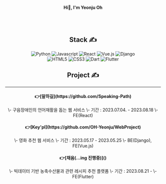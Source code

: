 <div align="center">
<h4>Hi👋, I'm Yeonju Oh</h4>

<br/>
<br/>

## **Stack ✍**

<img alt="Python" src="https://img.shields.io/badge/Python-3776AB?&style=for-the-badge&logo=Python&logoColor=white"/>
<img alt="Javascript" src="https://img.shields.io/badge/javascript-F7DF1E?&style=for-the-badge&logo=javascript&logoColor=white"/>
<img alt="React" src="https://img.shields.io/badge/react-61DAFB?&style=for-the-badge&logo=react&logoColor=white"/>
<img alt="Vue.js" src="https://img.shields.io/badge/vuedotjs-4FC08D?&style=for-the-badge&logo=vuedotjs&logoColor=white"/>
<img alt="Django" src="https://img.shields.io/badge/django-092E20?&style=for-the-badge&logo=django&logoColor=white"/>
<br/>
<img alt="HTML5" src="https://img.shields.io/badge/html5-E34F26?&style=for-the-badge&logo=html5&logoColor=white"/>
<img alt="CSS3" src="https://img.shields.io/badge/css3-1572B6?&style=for-the-badge&logo=css3&logoColor=white"/>
<img alt="Dart" src="https://img.shields.io/badge/dart-0175C2?&style=for-the-badge&logo=dart&logoColor=white"/>
<img alt="Flutter" src="https://img.shields.io/badge/flutter-02569B?&style=for-the-badge&logo=flutter&logoColor=white"/>


## **Project ✍**
<hr/>
<h4>👉[말하길](https://github.com/Speaking-Path)</h4>
<Tab>\- 구음장애인의 언어재활을 돕는 웹 서비스
<Tab>\- 기간 : 2023.07.04. - 2023.08.18
<Tab>\- FE(React)
<br/>
<h4>👉[Key'pl](https://github.com/OH-Yeonju/WebProject)</h4>
<Tab>\- 영화 추천 웹 서비스
<Tab>\- 기간 : 2023.05.17 - 2023.05.25
<Tab>\- BE(Django), FE(Vue.js)
<br/>
<h4>👉[채움(...ing 진행중)]()</h4>
<Tab>\- 빅데이터 기반 농축수산물과 관련 레시피 추천 플랫폼
<Tab>\- 기간 : 2023.08.21 - 
<Tab>\- FE(Flutter)
<br/>

</div>
